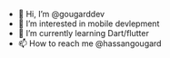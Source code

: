 - 👋 Hi, I’m @gougarddev
- 👀 I’m interested in mobile devlepment
- 🌱 I’m currently learning Dart/flutter
- 📫 How to reach me @hassangougard


<!---
gougarddev/gougarddev is a ✨ special ✨ repository because its `README.md` (this file) appears on your GitHub profile.
You can click the Preview link to take a look at your changes.
--->
